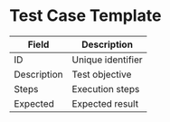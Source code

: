 ﻿# Test Case Template

| Field | Description |
|-------|-------------|
| ID | Unique identifier |
| Description | Test objective |
| Steps | Execution steps |
| Expected | Expected result |
